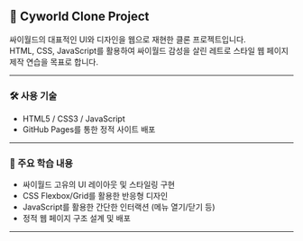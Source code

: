 ## 🧸 Cyworld Clone Project

싸이월드의 대표적인 UI와 디자인을 웹으로 재현한 클론 프로젝트입니다.  
HTML, CSS, JavaScript를 활용하여 싸이월드 감성을 살린 레트로 스타일 웹 페이지 제작 연습을 목표로 합니다.

---

### 🛠 사용 기술

- HTML5 / CSS3 / JavaScript
- GitHub Pages를 통한 정적 사이트 배포

---

### 📁 주요 학습 내용

- 싸이월드 고유의 UI 레이아웃 및 스타일링 구현
- CSS Flexbox/Grid를 활용한 반응형 디자인
- JavaScript를 활용한 간단한 인터랙션 (메뉴 열기/닫기 등)
- 정적 웹 페이지 구조 설계 및 배포

---
